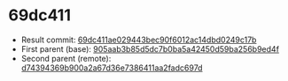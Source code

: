 # 69dc411
- Result commit: [69dc411ae029443bec90f6012ac14dbd0249c17b](https://github.com/MarlinFirmware/Marlin/commit/69dc411ae029443bec90f6012ac14dbd0249c17b)
- First parent (base): [905aab3b85d5dc7b0ba5a42450d59ba256b9ed4f](https://github.com/MarlinFirmware/Marlin/commit/905aab3b85d5dc7b0ba5a42450d59ba256b9ed4f)
- Second parent (remote): [d74394369b900a2a67d36e7386411aa2fadc697d](https://github.com/MarlinFirmware/Marlin/commit/d74394369b900a2a67d36e7386411aa2fadc697d)
